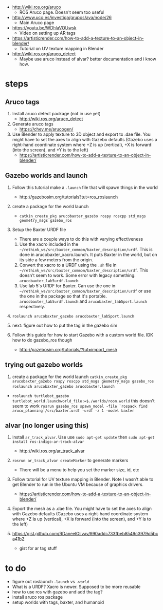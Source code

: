 - http://wiki.ros.org/aruco
  - ROS Aruco page. Doesn't seem too useful
- http://www.uco.es/investiga/grupos/ava/node/26
  - Main Aruco page
- https://youtu.be/WDhIaVOUwsk
  - Video on setting up AR tags
- https://artisticrender.com/how-to-add-a-texture-to-an-object-in-blender/
  - Tutorial on UV texture mapping in Blender
- http://wiki.ros.org/aruco_detect
  - Maybe use aruco instead of alvar? better documentation and i know how.
# steps
## Aruco tags
1. Install aruco detect package (not in use yet)
   - http://wiki.ros.org/aruco_detect
1. Generate aruco tags
   - https://chev.me/arucogen/
1. Use Blender to apply texture to 3D object and export to .dae file. You might have to set the axes to align with Gazebo defaults (Gazebo uses a right-hand coordinate system where +Z is up (vertical), +X is forward (into the screen), and +Y is to the left)
   - https://artisticrender.com/how-to-add-a-texture-to-an-object-in-blender/
## Gazebo worlds and launch
1. Follow this tutorial make a `.launch` file that will spawn things in the world
   - http://gazebosim.org/tutorials?tut=ros_roslaunch
1. create a package for the world launch
   - `catkin_create_pkg arucobaxter_gazebo rospy roscpp std_msgs geometry_msgs gazebo_ros`
1. Setup the Baxter URDF file
   - There are a couple ways to do this with varying effectiveness
   1. Use the xacro included in the `~/rethink_ws/src/baxter_common/baxter_description/urdf`. This is done in arucobaxter_xacro.launch. It puts Baxter in the world, but on its side a few meters from the origin.
   1. Convert the xacro to a URDF using the `.sh` file in `~/rethink_ws/src/baxter_common/baxter_description/urdf`. This doesn't seem to work. Some error with legacy something. `arucobaxter_lab5urdf.launch`
   1. Use lab 5's URDF for Baxter. Can use the one in `~/rethink_ws/src/baxter_common/baxter_description/urdf` or use the one in the package so that it's portable. `arucobaxter_lab5urdf.launch` and `arucobaxter_lab5port.launch` respectively.
1. `roslaunch arucobaxter_gazebo arucobaxter_lab5port.launch`
1. next: figure out how to put the tag in the gazebo sim

1. Follow this guide for how to start Gazebo with a custom world file. IDK how to do gazebo_ros though
   - http://gazebosim.org/tutorials/?tut=import_mesh


## trying out gazebo worlds
1. create a package for the world launch `catkin_create_pkg arucobaxter_gazebo rospy roscpp std_msgs geometry_msgs gazebo_ros`
`roslaunch arucobaxter_gazebo arucobaxter.launch`
- `roslaunch turtlebot_gazebo turtlebot_world.launchworld_file:=$./worlds/room.world` this doesn't seem to work
```rosrun gazebo_ros spawn_model -file `rospack find aruco_planning`/src/baxter.urdf -urdf -z 1 -model baxter```





## alvar (no longer using this)
1. Install `ar_track_alvar`. Use use `sudo apt-get update` then `sudo apt-get install ros-indigo-ar-track-alvar`
   - http://wiki.ros.org/ar_track_alvar
1. `rosrun ar_track_alvar createMarker` to generate markers
   - There will be a menu to help you set the marker size, id, etc
1. Follow tutorial for UV texture mapping in Blender. Note I wasn't able to get Blender to run in the Ubuntu VM because of graphics drivers.
   - https://artisticrender.com/how-to-add-a-texture-to-an-object-in-blender/
1. Export the mesh as a .dae file. You might have to set the axes to align with Gazebo defaults (Gazebo uses a right-hand coordinate system where +Z is up (vertical), +X is forward (into the screen), and +Y is to the left)

1. https://gist.github.com/RDaneelOlivav/990addc733fbeb8549c3979d5bca41b2
   - gist for ar tag stuff

# to do
- figure out roslaunch `.launch` vs `.world`
- What is a URDF? Xacro is newer. Supposed to be more reusable
- how to use ros with gazebo and add the tag?
- install aruco ros package
- setup worlds with tags, baxter, and humanoid